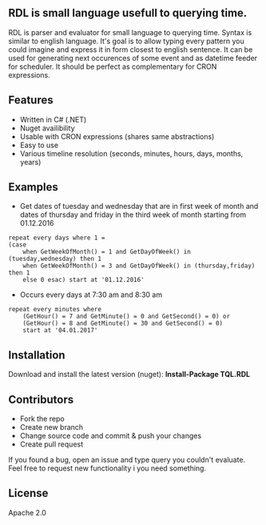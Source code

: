 ## RDL is small language usefull to querying time.

RDL is parser and evaluator for small language to querying time. Syntax is similar to english language. It's goal is to allow typing every pattern you could imagine and express it in form closest to english sentence. It can be used for generating next occurences of some event and as datetime feeder for scheduler. It should be perfect as complementary for CRON expressions.

## Features

- Written in C# (.NET)
- Nuget availibility
- Usable with CRON expressions (shares same abstractions)
- Easy to use
- Various timeline resolution (seconds, minutes, hours, days, months, years) 

## Examples

- Get dates of tuesday and wednesday that are in first week of month and dates of thursday and friday in the third week of month starting from 01.12.2016

```  
repeat every days where 1 = 
(case
    when GetWeekOfMonth() = 1 and GetDayOfWeek() in (tuesday,wednesday) then 1 
    when GetWeekOfMonth() = 3 and GetDayOfWeek() in (thursday,friday) then 1 
    else 0 esac) start at '01.12.2016'
```

- Occurs every days at 7:30 am and 8:30 am

```
repeat every minutes where 
    (GetHour() = 7 and GetMinute() = 0 and GetSecond() = 0) or 
    (GetHour() = 8 and GetMinute() = 30 and GetSecond() = 0) 
    start at '04.01.2017'
```

## Installation

Download and install the latest version (nuget): **Install-Package TQL.RDL**

## Contributors

- Fork the repo
- Create new branch
- Change source code and commit & push your changes
- Create pull request

If you found a bug, open an issue and type query you couldn't evaluate. Feel free to request new functionality i you need something.

## License

Apache 2.0
